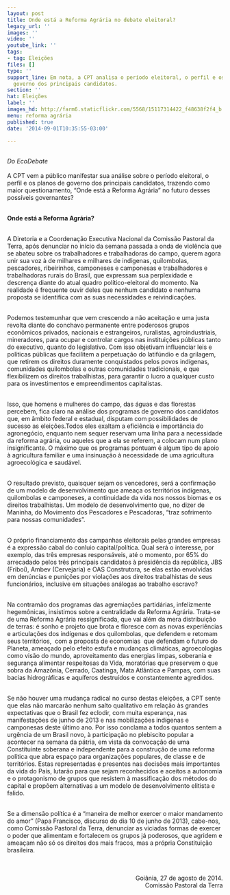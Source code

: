```yaml
---
layout: post
title: Onde está a Reforma Agrária no debate eleitoral?
legacy_url: ''
images: ''
video: ''
youtube_link: ''
tags:
- tag: Eleições
files: []
type: ''
support_line: Em nota, a CPT analisa o período eleitoral, o perfil e os planos de
  governo dos principais candidatos.
section: ''
hat: Eleições
label: ''
images_hd: http://farm6.staticflickr.com/5568/15117314422_f48638f2f4_b.jpg
menu: reforma agrária
published: true
date: '2014-09-01T10:35:55-03:00'

---
```

<p><br />
<em>Do EcoDebate</em><br />
<br />
A CPT vem a p&uacute;blico manifestar sua an&aacute;lise sobre o per&iacute;odo eleitoral, o perfil e os planos de governo dos principais candidatos, trazendo como maior questionamento, &ldquo;Onde est&aacute; a Reforma Agr&aacute;ria&rdquo; no futuro desses poss&iacute;veis governantes?</p>

<p><br />
<strong>Onde est&aacute; a Reforma Agr&aacute;ria?</strong></p>

<p><br />
A Diretoria e a Coordena&ccedil;&atilde;o Executiva Nacional da Comiss&atilde;o Pastoral da Terra, ap&oacute;s denunciar no in&iacute;cio da semana passada a onda de viol&ecirc;ncia que se abateu sobre os trabalhadores e trabalhadoras do campo, querem agora unir sua voz &agrave; de milhares e milhares de ind&iacute;genas, quilombolas, pescadores, ribeirinhos, camponeses e camponesas e trabalhadores e trabalhadoras rurais do Brasil, que expressam sua perplexidade e descren&ccedil;a diante do atual quadro pol&iacute;tico-eleitoral do momento. Na realidade &eacute; frequente ouvir deles que nenhum candidato e nenhuma proposta se identifica com as suas necessidades e reivindica&ccedil;&otilde;es.</p>

<p><br />
Podemos testemunhar que vem crescendo a n&atilde;o aceita&ccedil;&atilde;o e uma justa revolta diante do conchavo permanente entre poderosos grupos econ&ocirc;micos privados, nacionais e estrangeiros, ruralistas, agroindustriais, mineradores, para ocupar e controlar cargos nas institui&ccedil;&otilde;es p&uacute;blicas tanto do executivo, quanto do legislativo. Com isso objetivam influenciar leis e pol&iacute;ticas p&uacute;blicas que facilitem a perpetua&ccedil;&atilde;o do latif&uacute;ndio e da grilagem, que retirem os direitos duramente conquistados pelos povos ind&iacute;genas, comunidades quilombolas e outras comunidades tradicionais, e que flexibilizem os direitos trabalhistas, para garantir o lucro a qualquer custo para os investimentos e empreendimentos capitalistas.</p>

<p><br />
Isso, que homens e mulheres do campo, das &aacute;guas e das florestas percebem, fica claro na an&aacute;lise dos programas de governo dos candidatos que, em &acirc;mbito federal e estadual, disputam com possibilidades de sucesso as elei&ccedil;&otilde;es.Todos eles exaltam a efici&ecirc;ncia e import&acirc;ncia do agroneg&oacute;cio, enquanto nem sequer reservam uma linha para a necessidade da reforma agr&aacute;ria, ou aqueles que a ela se referem, a colocam num plano insignificante. O m&aacute;ximo que os programas pontuam &eacute; algum tipo de apoio &agrave; agricultura familiar e uma insinua&ccedil;&atilde;o &agrave; necessidade de uma agricultura agroecol&oacute;gica e saud&aacute;vel.</p>

<p><br />
O resultado previsto, quaisquer sejam os vencedores, ser&aacute; a confirma&ccedil;&atilde;o de um modelo de desenvolvimento que amea&ccedil;a os territ&oacute;rios ind&iacute;genas, quilombolas e camponeses, a continuidade da vida nos nossos biomas e os direitos trabalhistas. Um modelo de desenvolvimento que, no dizer de Maninha, do Movimento dos Pescadores e Pescadoras, &ldquo;traz sofrimento para nossas comunidades&rdquo;.</p>

<p><br />
O pr&oacute;prio financiamento das campanhas eleitorais pelas grandes empresas &eacute; a express&atilde;o cabal do conluio capital/pol&iacute;tica. Qual ser&aacute; o interesse, por exemplo, das tr&ecirc;s empresas respons&aacute;veis, at&eacute; o momento, por 65% do arrecadado pelos tr&ecirc;s principais candidatos &agrave; presid&ecirc;ncia da rep&uacute;blica, JBS (Friboi), Ambev (Cervejaria) e OAS Construtora, se elas est&atilde;o envolvidas em den&uacute;ncias e puni&ccedil;&otilde;es por viola&ccedil;&otilde;es aos direitos trabalhistas de seus funcion&aacute;rios, inclusive em situa&ccedil;&otilde;es an&aacute;logas ao trabalho escravo?</p>

<p><br />
Na contram&atilde;o dos programas das agremia&ccedil;&otilde;es partid&aacute;rias, infelizmente hegem&ocirc;nicas, insistimos sobre a centralidade da Reforma Agr&aacute;ria. Trata-se de uma Reforma Agr&aacute;ria ressignificada, que vai al&eacute;m da mera distribui&ccedil;&atilde;o de terras: &eacute; sonho e projeto que brota e floresce com as novas experi&ecirc;ncias e articula&ccedil;&otilde;es dos ind&iacute;genas e dos quilombolas, que defendem e retomam seus territ&oacute;rios, &nbsp;com a proposta de economias &nbsp;que defendam o futuro do Planeta, amea&ccedil;ado pelo efeito estufa e mudan&ccedil;as clim&aacute;ticas, agroecologias como vis&atilde;o do mundo, aproveitamento das energias limpas, soberania e seguran&ccedil;a alimentar respeitosas da Vida, morat&oacute;rias que preservem o que sobra da Amaz&ocirc;nia, Cerrado, Caatinga, Mata Atl&acirc;ntica e Pampas, com suas bacias hidrogr&aacute;ficas e aqu&iacute;feros destru&iacute;dos e constantemente agredidos.</p>

<p><br />
Se n&atilde;o houver uma mudan&ccedil;a radical no curso destas elei&ccedil;&otilde;es, a CPT sente que elas n&atilde;o marcar&atilde;o nenhum salto qualitativo em rela&ccedil;&atilde;o &agrave;s grandes expectativas que o Brasil fez eclodir, com muita esperan&ccedil;a, nas manifesta&ccedil;&otilde;es de junho de 2013 e nas mobiliza&ccedil;&otilde;es ind&iacute;genas e camponesas deste &uacute;ltimo ano. Por isso conclama a todos quantos sentem a urg&ecirc;ncia de um Brasil novo, &agrave; participa&ccedil;&atilde;o no plebiscito popular a acontecer na semana da p&aacute;tria, em vista da convoca&ccedil;&atilde;o de uma Constituinte soberana e independente para a constru&ccedil;&atilde;o de uma reforma pol&iacute;tica que abra espa&ccedil;o para organiza&ccedil;&otilde;es populares, de classe e de territ&oacute;rios. Estas representadas e presentes nas decis&otilde;es mais importantes da vida do Pa&iacute;s, lutar&atilde;o para que sejam reconhecidos e aceitos a autonomia e o protagonismo de grupos que resistem &agrave; massifica&ccedil;&atilde;o dos m&eacute;todos do capital e prop&otilde;em alternativas a um modelo de desenvolvimento elitista e falido.</p>

<p><br />
Se a dimens&atilde;o pol&iacute;tica &eacute; a &ldquo;maneira de melhor exercer o maior mandamento do amor&rdquo; (Papa Francisco, discurso do dia 10 de junho de 2013), cabe-nos, como Comiss&atilde;o Pastoral da Terra, denunciar as viciadas formas de exercer o poder que alimentam e fortalecem os grupos j&aacute; poderosos, que agridem e amea&ccedil;am n&atilde;o s&oacute; os direitos dos mais fracos, mas a pr&oacute;pria Constitui&ccedil;&atilde;o brasileira.</p>

<p style="text-align: right;">&nbsp;<br />
<br />
Goi&acirc;nia, 27 de agosto de 2014.<br />
Comiss&atilde;o Pastoral da Terra</p>
